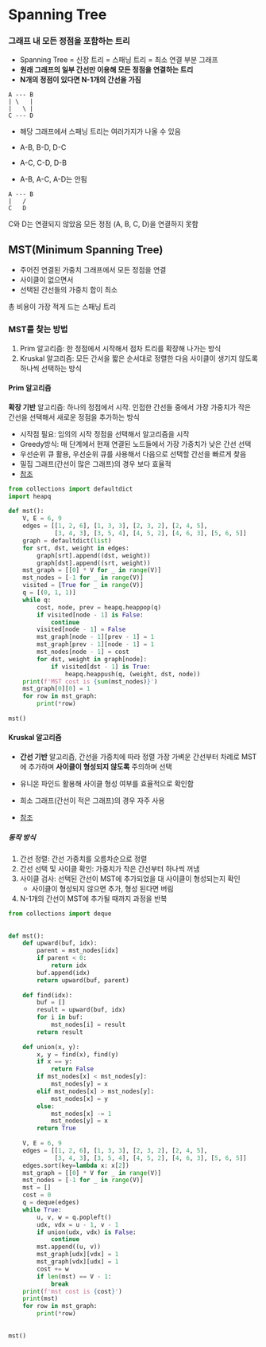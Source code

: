 # Spanning Tree
### 그래프 내 모든 정점을 포함하는 트리
- Spanning Tree = 신장 트리 = 스패닝 트리 = 최소 연결 부분 그래프
- **원래 그래프의 일부 간선만 이용해 모든 정점을 연결하는 트리**
- **N개의 정점이 있다면 N-1개의 간선을 가짐**

```
A --- B
| \   |
|   \ |
C --- D
```
- 해당 그래프에서 스패닝 트리는 여러가지가 나올 수 있음
- A-B, B-D, D-C
- A-C, C-D, D-B

- A-B, A-C, A-D는 안됨
```
A --- B
|   /
C   D
```
C와 D는 연결되지 않았음 모든 정점 (A, B, C, D)을 연결하지 못함


## MST(Minimum Spanning Tree)
- 주어진 연결된 가중치 그래프에서 모든 정점을 연결
- 사이클이 없으면서
- 선택된 간선들의 가중치 합이 최소

총 비용이 가장 적게 드는 스패닝 트리

### MST를 찾는 방법
1. Prim 알고리즘: 한 정점에서 시작해서 점차 트리를 확장해 나가는 방식
2. Kruskal 알고리즘: 모든 간서을 짧은 순서대로 정렬한 다음 사이클이 생기지 않도록 하나씩 선택하는 방식

#### Prim 알고리즘
**확장 기반** 알고리즘: 하나의 정점에서 시작. 인접한 간선들 중에서 가장 가중치가 작은 간선을 선택해서 새로운 정점을 추가하는 방식

- 시작점 필요: 임의의 시작 정점을 선택해서 알고리즘을 시작
- Greedy방식: 매 단계에서 현재 연결된 노드들에서 가장 가중치가 낮은 간선 선택
- 우선순위 큐 활용, 우선순위 큐를 사용해서 다음으로 선택할 간선을 빠르게 찾음
- 밀집 그래프(간선이 많은 그래프)의 경우 보다 효율적
- [참조](https://8iggy.tistory.com/159)
```Python
from collections import defaultdict
import heapq
 
def mst():
    V, E = 6, 9
    edges = [[1, 2, 6], [1, 3, 3], [2, 3, 2], [2, 4, 5],
             [3, 4, 3], [3, 5, 4], [4, 5, 2], [4, 6, 3], [5, 6, 5]]
    graph = defaultdict(list)
    for srt, dst, weight in edges:
        graph[srt].append((dst, weight))
        graph[dst].append((srt, weight))
    mst_graph = [[0] * V for _ in range(V)]
    mst_nodes = [-1 for _ in range(V)]
    visited = [True for _ in range(V)]
    q = [(0, 1, 1)]
    while q:
        cost, node, prev = heapq.heappop(q)
        if visited[node - 1] is False:
            continue
        visited[node - 1] = False
        mst_graph[node - 1][prev - 1] = 1
        mst_graph[prev - 1][node - 1] = 1
        mst_nodes[node - 1] = cost
        for dst, weight in graph[node]:
            if visited[dst - 1] is True:
                heapq.heappush(q, (weight, dst, node))
    print(f'MST cost is {sum(mst_nodes)}')
    mst_graph[0][0] = 1
    for row in mst_graph:
        print(*row)
 
mst()
```

#### Kruskal 알고리즘
- **간선 기반** 알고리즘, 간선을 가중치에 따라 정렬 가장 가벼운 간선부터 차례로 MST에 추가하며 **사이클이 형성되지 않도록** 주의하며 선택
- 유니온 파인드 활용해 사이클 형성 여부를 효율적으로 확인함
- 희소 그래프(간선이 적은 그래프)의 경우 자주 사용

- [참조](https://8iggy.tistory.com/160)

##### 동작 방식 
1. 간선 정렬: 간선 가중치를 오름차순으로 정렬
2. 간선 선택 및 사이클 확인: 가중치가 작은 간선부터 하나씩 꺼냄
3. 사이클 검사: 선택된 간선이 MST에 추가되었을 대 사이클이 형성되는지 확인
    - 사이클이 형성되지 않으면 추가, 형성 된다면 버림
4. N-1개의 간선이 MST에 추가될 때까지 과정을 반복
```python
from collections import deque
 
 
def mst():
    def upward(buf, idx):
        parent = mst_nodes[idx]
        if parent < 0:
            return idx
        buf.append(idx)
        return upward(buf, parent)
 
    def find(idx):
        buf = []
        result = upward(buf, idx)
        for i in buf:
            mst_nodes[i] = result
        return result
 
    def union(x, y):
        x, y = find(x), find(y)
        if x == y:
            return False
        if mst_nodes[x] < mst_nodes[y]:
            mst_nodes[y] = x
        elif mst_nodes[x] > mst_nodes[y]:
            mst_nodes[x] = y
        else:
            mst_nodes[x] -= 1
            mst_nodes[y] = x
        return True
 
    V, E = 6, 9
    edges = [[1, 2, 6], [1, 3, 3], [2, 3, 2], [2, 4, 5],
             [3, 4, 3], [3, 5, 4], [4, 5, 2], [4, 6, 3], [5, 6, 5]]
    edges.sort(key=lambda x: x[2])
    mst_graph = [[0] * V for _ in range(V)]
    mst_nodes = [-1 for _ in range(V)]
    mst = []
    cost = 0
    q = deque(edges)
    while True:
        u, v, w = q.popleft()
        udx, vdx = u - 1, v - 1
        if union(udx, vdx) is False:
            continue
        mst.append((u, v))
        mst_graph[udx][vdx] = 1
        mst_graph[vdx][udx] = 1
        cost += w
        if len(mst) == V - 1:
            break
    print(f'mst cost is {cost}')
    print(mst)
    for row in mst_graph:
        print(*row)
 
 
mst()
```
